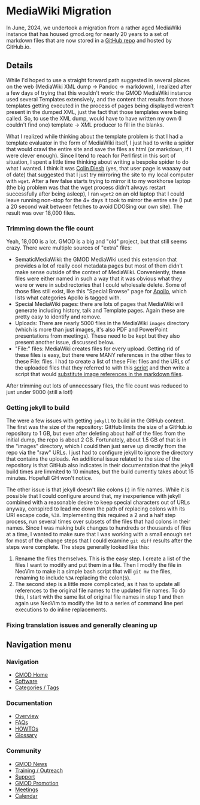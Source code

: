 # MediaWiki Migration

In June, 2024, we undertook a migration from a rather aged MediaWiki instance that has
housed gmod.org for nearly 20 years to a set of markdown files that are now
stored in a [GitHub repo](https://github.com/GMOD/gmod.github.io) and hosted
by GitHub.io.

## Details

While I'd hoped to use a straight forward path suggested in several places on the web
(MediaWiki XML dump -> Pandoc -> markdown), I realized after a few days of
trying that this wouldn't work: the GMOD MediaWiki instance used several
Templates extensively, and the content that results from those templates getting
executed in the process of pages being displayed weren't present in the dumped
XML, just the fact that those templates were being called. So, to use the XML
dump, would have to have written my own (I couldn't find one) template ->
XML producer to fill in the blanks.

What I realized while thinking about the template problem is that I had a
template evaluator in the form of MediaWiki itself, I just had to write a spider
that would crawl the entire site and save the files as html (or markdown, if
I were clever enough). Since I tend to reach for Perl first in this sort
of situation, I spent a little time thinking about writing a bespoke spider
to do what I wanted. I think it was [Colin Diesh](User%253AColin_Diesh) (yes,
that user page is waaaay out of date) that suggested that I just try mirroring
the site to my local computer with `wget`. After a few false starts trying to
mirror it to my workhorse laptop (the big problem was that the wget process didn't always
restart successfully after being asleep), I ran `wget2` on an old laptop that I
could leave running non-stop for the 4+ days it took to mirror the entire site
(I put a 20 second wait between fetches to avoid DDOSing our own site). The result
was over 18,000 files.

### Trimming down the file count

Yeah, 18,000 is a lot. GMOD is a big and "old" project, but that still seems crazy.
There were multiple sources of "extra" files:

- SematicMediaWiki: the GMOD MediaWiki used this extension that provides a lot of
  really cool metadata pages but most of them didn't make sense outside of the context
  of MediaWiki. Conveniently, these files were either named in such a way that it was
  obvious what they were or were in subdirectories that I could wholesale delete.
  Some of those files still exist, like this "Special:Browse" page for
  [Apollo](Special%253ABrowse/Apollo), which lists what categories Apollo is tagged with.
- Special MediaWiki pages: there are lots of pages that MediaWiki will generate
  including history, talk and Template pages. Again these are pretty easy to identify and remove.
- Uploads: There are nearly 5000 files in the MediaWiki `images` directory
  (which is more than just images, it's also PDF and PowerPoint presentations
  from meetings). These need to be kept but they also present another issue,
  discussed below.
- "File:" files: MediaWiki creates files for every upload. Getting rid of these files
  is easy, but there were MANY references in the other files to these File: files.
  I had to create a list of these File: files and the URLs of the uploaded files
  that they referred to with this [script](../make_File_lookup.pl) and then
  write a script that would [substitute image references in the markdown files](../fix_File_urls.pl).

After trimming out lots of unnecessary files, the file count was reduced to just
under 9000 (still a lot!)

### Getting jekyll to build

The were a few issues with getting `jekyll` to build in the GitHub context. The
first was the size of the repository: GitHub limits the size of a GitHub.io
repository to 1 GB, but even after deleting about half of the files from the
initial dump, the repo is about 2 GB. Fortunately, about 1.5 GB of that is
in the "images" directory, which I could then just serve up directly from
the repo via the "raw" URLs. I just had to configure jekyll to ignore the
directory that contains the uploads. An additional issue related to the size of
the repository is that GitHub also indicates in their documentation that
the jekyll build times are limmited to 10 minutes, but the build currently
takes about 15 minutes. Hopefull GH won't notice.

The other issue is that jekyll doesn't like colons (:) in file names. While it
is possible that I could configure around that, my inexperience with jekyll
combined with a reasonable desire to keep special characters out of URLs anyway,
conspired to lead me down the path of replacing colons with its URI escape code,
`%3A`. Implementing this required a 2 and a half step process, run several times
over subsets of the files that had colons in their names. Since I was making
bulk changes to hundreds or thousands of files at a time, I wanted to make sure
that I was working with a small enough set for most of the change steps that I
could examine `git diff` results after the steps were complete. The steps
generally looked like this:

1. Rename the files themselves. This is the easy step. I create a list of the
   files I want to modify and put them in a file. Then I modify the file in NeoVim
   to make it a simple bash script that will `git mv` the files, renaming to include
   `%3A` replacing the colon(s).
2. The second step is a little more complicated, as it has to update all references
   to the original file names to the updated file names. To do this, I start with the
   same list of original file names in step 1 and then again use NeoVim to modify
   the list to a series of command line perl executions to do inline replacements.

### Fixing translation issues and generally cleaning up

## Navigation menu

### Navigation

- <span id="n-GMOD-Home">[GMOD Home](Main_Page)</span>
- <span id="n-Software">[Software](GMOD_Components)</span>
- <span id="n-Categories-.2F-Tags">[Categories / Tags](Categories)</span>

### Documentation

- <span id="n-Overview">[Overview](Overview)</span>
- <span id="n-FAQs">[FAQs](Category%253AFAQ)</span>
- <span id="n-HOWTOs">[HOWTOs](Category%253AHOWTO)</span>
- <span id="n-Glossary">[Glossary](Glossary)</span>

### Community

- <span id="n-GMOD-News">[GMOD News](GMOD_News)</span>
- <span id="n-Training-.2F-Outreach">[Training / Outreach](Training_and_Outreach)</span>
- <span id="n-Support">[Support](Support)</span>
- <span id="n-GMOD-Promotion">[GMOD Promotion](GMOD_Promotion)</span>
- <span id="n-Meetings">[Meetings](Meetings)</span>
- <span id="n-Calendar">[Calendar](Calendar)</span>
